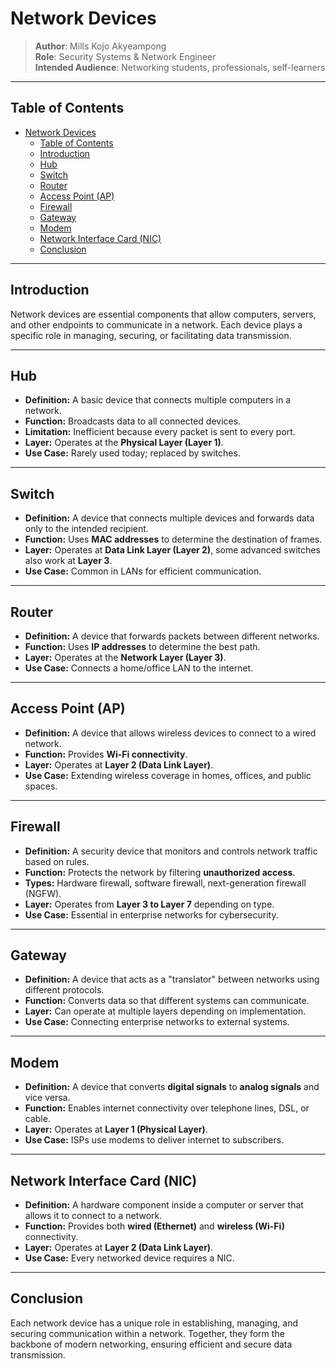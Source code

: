 # Network Devices

> **Author**: Mills Kojo Akyeampong  
> **Role**: Security Systems & Network Engineer    
> **Intended Audience**: Networking students, professionals, self-learners

---

## Table of Contents
- [Network Devices](#network-devices)
  - [Table of Contents](#table-of-contents)
  - [Introduction](#introduction)
  - [Hub](#hub)
  - [Switch](#switch)
  - [Router](#router)
  - [Access Point (AP)](#access-point-ap)
  - [Firewall](#firewall)
  - [Gateway](#gateway)
  - [Modem](#modem)
  - [Network Interface Card (NIC)](#network-interface-card-nic)
  - [Conclusion](#conclusion)

---

## Introduction
Network devices are essential components that allow computers, servers, and other endpoints to communicate in a network. Each device plays a specific role in managing, securing, or facilitating data transmission.

---

## Hub
- **Definition:** A basic device that connects multiple computers in a network.  
- **Function:** Broadcasts data to all connected devices.  
- **Limitation:** Inefficient because every packet is sent to every port.  
- **Layer:** Operates at the **Physical Layer (Layer 1)**.  
- **Use Case:** Rarely used today; replaced by switches.

---

## Switch
- **Definition:** A device that connects multiple devices and forwards data only to the intended recipient.  
- **Function:** Uses **MAC addresses** to determine the destination of frames.  
- **Layer:** Operates at **Data Link Layer (Layer 2)**, some advanced switches also work at **Layer 3**.  
- **Use Case:** Common in LANs for efficient communication.

---

## Router
- **Definition:** A device that forwards packets between different networks.  
- **Function:** Uses **IP addresses** to determine the best path.  
- **Layer:** Operates at the **Network Layer (Layer 3)**.  
- **Use Case:** Connects a home/office LAN to the internet.

---

## Access Point (AP)
- **Definition:** A device that allows wireless devices to connect to a wired network.  
- **Function:** Provides **Wi-Fi connectivity**.  
- **Layer:** Operates at **Layer 2 (Data Link Layer)**.  
- **Use Case:** Extending wireless coverage in homes, offices, and public spaces.

---

## Firewall
- **Definition:** A security device that monitors and controls network traffic based on rules.  
- **Function:** Protects the network by filtering **unauthorized access**.  
- **Types:** Hardware firewall, software firewall, next-generation firewall (NGFW).  
- **Layer:** Operates from **Layer 3 to Layer 7** depending on type.  
- **Use Case:** Essential in enterprise networks for cybersecurity.

---

## Gateway
- **Definition:** A device that acts as a "translator" between networks using different protocols.  
- **Function:** Converts data so that different systems can communicate.  
- **Layer:** Can operate at multiple layers depending on implementation.  
- **Use Case:** Connecting enterprise networks to external systems.

---

## Modem
- **Definition:** A device that converts **digital signals** to **analog signals** and vice versa.  
- **Function:** Enables internet connectivity over telephone lines, DSL, or cable.  
- **Layer:** Operates at **Layer 1 (Physical Layer)**.  
- **Use Case:** ISPs use modems to deliver internet to subscribers.

---

## Network Interface Card (NIC)
- **Definition:** A hardware component inside a computer or server that allows it to connect to a network.  
- **Function:** Provides both **wired (Ethernet)** and **wireless (Wi-Fi)** connectivity.  
- **Layer:** Operates at **Layer 2 (Data Link Layer)**.  
- **Use Case:** Every networked device requires a NIC.

---

## Conclusion
Each network device has a unique role in establishing, managing, and securing communication within a network. Together, they form the backbone of modern networking, ensuring efficient and secure data transmission.

